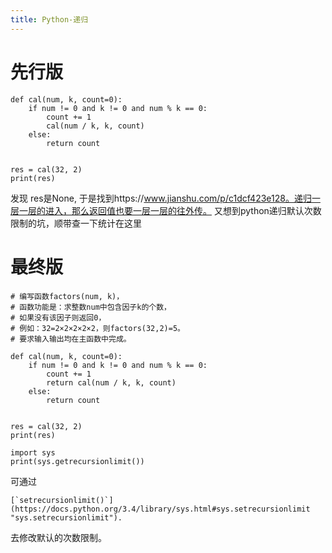 ```yaml
---
title: Python-递归
---
```


# 先行版
```
def cal(num, k, count=0):
    if num != 0 and k != 0 and num % k == 0:
        count += 1
        cal(num / k, k, count)
    else:
        return count


res = cal(32, 2)
print(res)
```
发现 res是None, 于是找到https://www.jianshu.com/p/c1dcf423e128。递归一层一层的进入，那么返回值也要一层一层的往外传。
又想到python递归默认次数限制的坑，顺带查一下统计在这里
# 最终版
```
# 编写函数factors(num, k)，
# 函数功能是：求整数num中包含因子k的个数，
# 如果没有该因子则返回0，
# 例如：32=2×2×2×2×2，则factors(32,2)=5。
# 要求输入输出均在主函数中完成。

def cal(num, k, count=0):
    if num != 0 and k != 0 and num % k == 0:
        count += 1
        return cal(num / k, k, count)
    else:
        return count


res = cal(32, 2)
print(res)

import sys
print(sys.getrecursionlimit())
```

可通过
```
[`setrecursionlimit()`](https://docs.python.org/3.4/library/sys.html#sys.setrecursionlimit "sys.setrecursionlimit").

```
去修改默认的次数限制。
